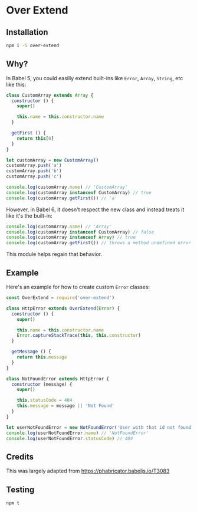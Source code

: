 # Over Extend

## Installation

```bash
npm i -S over-extend
```

## Why?
In Babel 5, you could easilly extend built-ins like `Error`, `Array`, `String`, etc like this:

```js
class CustomArray extends Array {
  constructor () {
    super()

    this.name = this.constructor.name
  }

  getFirst () {
    return this[0]
  }
}

let customArray = new CustomArray()
customArray.push('a')
customArray.push('b')
customArray.push('c')

console.log(customArray.name) // 'CustomArray'
console.log(customArray instanceof CustomArray) // true
console.log(customArray.getFirst()) // 'a'
```

However, in Babel 6, it doesn't respect the new class and instead treats it like it's the built-in:

```js
console.log(customArray.name) // 'Array'
console.log(customArray instanceof CustomArray) // false
console.log(customArray instanceof Array) // true
console.log(customArray.getFirst()) // throws a method undefined error
```

This module helps regain that behavior.

## Example

Here's an example for how to create custom `Error` classes:

```js
const OverExtend = require('over-extend')

class HttpError extends OverExtend(Error) {
  constructor () {
    super()

    this.name = this.constructor.name
    Error.captureStackTrace(this, this.constructor)
  }

  getMessage () {
    return this.message
  }
}

class NotFoundError extends HttpError {
  constructor (message) {
    super()

    this.statusCode = 404
    this.message = message || 'Not Found'
  }
}

let userNotFoundError = new NotFoundError('User with that id not found')
console.log(userNotFoundError.name) // 'NotFoundError'
console.log(userNotFoundError.statusCode) // 404
```

## Credits

This was largely adapted from https://phabricator.babeljs.io/T3083

## Testing

```bash
npm t
```
